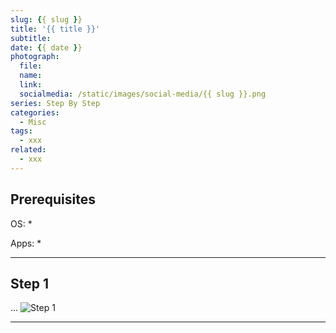 ```yaml
---
slug: {{ slug }}
title: '{{ title }}'
subtitle: 
date: {{ date }}
photograph: 
  file: 
  name: 
  link: 
  socialmedia: /static/images/social-media/{{ slug }}.png
series: Step By Step
categories:
  - Misc
tags:
  - xxx
related:
  - xxx
---
```


<!-- more -->

## Prerequisites

OS:
    *

Apps:
    *

---

## Step 1
...
![Step 1](folder/file)

---

